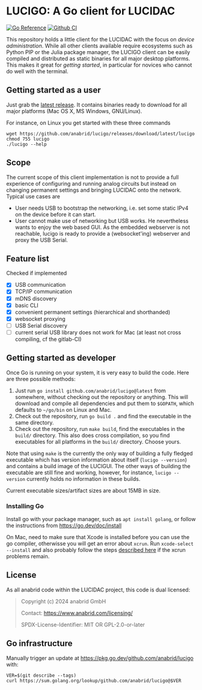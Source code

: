 # LUCIGO: A Go client for LUCIDAC

[![Go Reference](https://pkg.go.dev/badge/github.com/anabrid/lucigo.svg)](https://pkg.go.dev/github.com/anabrid/lucigo)
[![Github CI](https://github.com/anabrid/lucigo/actions/workflows/go.yml/badge.svg)](https://github.com/anabrid/lucigo)

This repository holds a little client for the LUCIDAC with the focus on
*device administration*. While all other clients available require ecosystems
such as Python PIP or the Julia package manager, the LUCIGO client can be
easily compiled and distributed as static binaries for all major desktop
platforms. This makes it great for *getting started*, in particular for novices
who cannot do well with the terminal.

## Getting started as a user

Just grab the [latest release](https://github.com/anabrid/lucigo/releases).
It contains binaries ready to download for all major platforms (Mac OS X,
MS Windows, GNU/Linux).

For instance, on Linux you get started with these three commands

```
wget https://github.com/anabrid/lucigo/releases/download/latest/lucigo
chmod 755 lucigo
./lucigo --help
```

## Scope

The current scope of this client implementation is not to provide a full
experience of configuring and running analog circuits but instead on changing
permanent settings and bringing LUCIDAC onto the network. Typical use cases are

- User needs USB to bootstrap the networking, i.e. set some static IPv4 on
  the device before it can start.
- User cannot make use of networking but USB works. He nevertheless wants to
  enjoy the web based GUI. As the embedded webserver is not reachable, lucigo
  is ready to provide a (websocket'ing) webserver and proxy the USB Serial.

## Feature list

Checked if implemented

- [x] USB communication
- [x] TCP/IP communication
- [x] mDNS discovery
- [x] basic CLI
- [x] convenient permanent settings (hierarchical and shorthanded)
- [x] websocket proxying
- [ ] USB Serial discovery
- [ ] current serial USB library does not work for Mac (at least not cross compiling, cf the gitlab-CI)

## Getting started as developer

Once Go is running on your system, it is very easy to build the code. Here are
three possible methods:

1. Just run `go install github.com/anabrid/lucigo@latest` from somewhere, without
   checking out the repository or anything. This will download and compile all
   dependencies and put them to `$GOPATH`, which defaults to `~/go/bin` on
   Linux and Mac.
2. Check out the repository, run `go build .` and find the executable in the
   same directory.
3. Check out the repository, run `make build`, find the executables in the `build/`
   directory. This also does cross compilation, so you find executables for all
   platforms in the `build/` directory. Choose yours.

Note that using `make` is the currently the only way of building a fully fledged 
executable which has version information about itself (`lucigo --version`) and
contains a build image of the LUCIGUI. The other ways of building the executable
are still fine and working, however, for instance, `lucigo --version` currently
holds no information in these builds.

Current executable sizes/artifact sizes are about 15MB in size.

### Installing Go
Install go with your package manager, such as `apt install golang`, or follow
the instructions from https://go.dev/doc/install

On Mac, need to make sure that Xcode is installed before you can use the go
compiler, otherwisse you will get an error about `xcrun`. Run
`xcode-select --install` and also probably follow the steps
[described here](https://stackoverflow.com/questions/52522565/git-is-not-working-after-macos-update-xcrun-error-invalid-active-developer-p#52522566)
if the xcrun problems remain.

## License

As all anabrid code within the LUCIDAC project, this code is dual licensed:

> Copyright (c) 2024 anabrid GmbH
> 
> Contact: https://www.anabrid.com/licensing/
>
> SPDX-License-Identifier: MIT OR GPL-2.0-or-later

## Go infrastructure

Manually trigger an update at https://pkg.go.dev/github.com/anabrid/lucigo with:

```
VER=$(git describe --tags)
curl https://sum.golang.org/lookup/github.com/anabrid/lucigo@$VER
```
